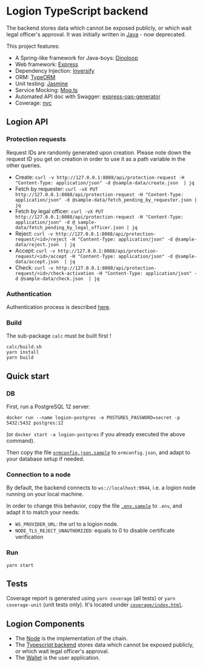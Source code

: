 # Logion TypeScript backend

The backend stores data which cannot be exposed publicly, or which wait legal officer's approval.
It was initially written in [Java]((https://github.com/logion-network/logion-backend-java)) - now deprecated.

This project features:

- A Spring-like framework for Java-boys: [Dinoloop](https://github.com/ParallelTask/dinoloop)
- Web framework: [Express](https://expressjs.com/)
- Dependency Injection: [Inversify](https://inversify.io/)
- ORM: [TypeORM](https://typeorm.io/)
- Unit testing: [Jasmine](https://jasmine.github.io/pages/getting_started.html)
- Service Mocking: [Moq.ts](https://dvabuzyarov.github.io/moq.ts/)
- Automated API doc with Swagger: [express-oas-generator](https://github.com/mpashkovskiy/express-oas-generator#express-oas-generator)
- Coverage: [nyc](https://github.com/istanbuljs/nyc#nyc)

## Logion API

### Protection requests

Request IDs are randomly generated upon creation. Please note down the request ID you get on creation in order to use
it as a path variable in the other queries.

- Create: `curl -v http://127.0.0.1:8088/api/protection-request -H "Content-Type: application/json" -d @sample-data/create.json  | jq`
- Fetch by requester: `curl -vX PUT http://127.0.0.1:8088/api/protection-request -H "Content-Type: application/json" -d @sample-data/fetch_pending_by_requester.json | jq`
- Fetch by legal officer: `curl -vX PUT http://127.0.0.1:8088/api/protection-request -H "Content-Type: application/json" -d @ sample-data/fetch_pending_by_legal_officer.json | jq`
- Reject: `curl -v http://127.0.0.1:8088/api/protection-request/<id>/reject -H "Content-Type: application/json" -d @sample-data/reject.json  | jq`
- Accept: `curl -v http://127.0.0.1:8088/api/protection-request/<id>/accept -H "Content-Type: application/json" -d @sample-data/accept.json  | jq`
- Check: `curl -v http://127.0.0.1:8088/api/protection-request/<id>/check-activation -H "Content-Type: application/json" -d @sample-data/check.json  | jq`

### Authentication
Authentication process is described [here](doc/Authentication.md).

### Build

The sub-package `calc` must be built first !

```shell
calc/build.sh
yarn install
yarn build
```
## Quick start

### DB
First, run a PostgreSQL 12 server:

`docker run --name logion-postgres -e POSTGRES_PASSWORD=secret -p 5432:5432 postgres:12`

(or `docker start -a logion-postgres` if you already executed the above command).

Then copy the file [`ormconfig.json.sample`](ormconfig.json.sample) to `ormconfig.json`, and adapt to your database setup if needed.

### Connection to a node

By default, the backend connects to `ws://localhost:9944`, i.e. a logion node running on your local machine.

In order to change this behavior, copy the file [`.env.sample`](.env.sample) to `.env`, and adapt it to match your needs:
* `WS_PROVIDER_URL`: the url to a logion node.
* `NODE_TLS_REJECT_UNAUTHORIZED`: equals to 0 to disable certificate verification

### Run
`yarn start`

## Tests
Coverage report is generated using `yarn coverage` (all tests) or `yarn coverage-unit` (unit tests only).
It's located under [`coverage/index.html`](coverage/index.html).


## Logion Components

* The [Node](https://github.com/logion-network/logion-node) is the implementation of the chain.
* The [Typescript backend](https://github.com/logion-network/logion-backend-ts) stores data which cannot be exposed publicly, or which wait legal officer's approval.
* The [Wallet](https://github.com/logion-network/logion-wallet) is the user application.
